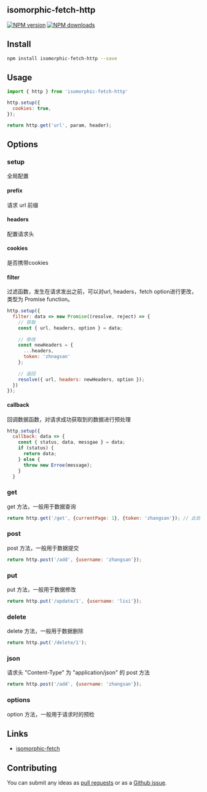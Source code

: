 ## isomorphic-fetch-http

[![NPM version](https://img.shields.io/npm/v/isomorphic-fetch-http.svg?style=flat)](https://npmjs.org/package/isomorphic-http)
[![NPM downloads](http://img.shields.io/npm/dm/isomorphic-fetch-http.svg?style=flat)](https://npmjs.org/package/isomorphic-http)

## Install

```bash
npm install isomorphic-fetch-http --save
```
## Usage
```javascript
import { http } from 'isomorphic-fetch-http'

http.setup({
  cookies: true,
});

return http.get('url', param, header);
```

## Options

### setup

全局配置

  #### prefix
  请求 url 前缀
  
  #### headers

  配置请求头
  
  #### cookies

  是否携带cookies
  
  #### filter

  过滤函数，发生在请求发出之前，可以对url, headers，fetch option进行更改，类型为 Promise function。
  
  ```javascript
  http.setup({
    filter: data => new Promise((resolve, reject) => {
      // 获取
      const { url, headers, option } = data;
      
      // 修改
      const newHeaders = {
        ...headers,
        token: 'zhnagsan'
      };
      
      // 返回
      resolve({ url, headers: newHeaders, option });
    })
  });
  ```
  #### callback

  回调数据函数，对请求成功获取到的数据进行预处理
  
  ```javascript
  http.setup({
    callback: data => {
      const { status, data, messgae } = data;
      if (status) {
        return data;
      } else {
        throw new Erroe(message);
      }
    }
  ```
### get
  get 方法，一般用于数据查询
  ```javascript
  return http.get('/get', {currentPage: 1}, {token: 'zhangsan'}); // 此处的headers优先级最高
  ```

### post
post 方法，一般用于数据提交
  ```javascript
  return http.post('/add', {username: 'zhangsan'});
  ```

### put
put 方法，一般用于数据修改
  ```javascript
  return http.put('/update/1', {username: 'lisi'});
  ```

### delete
delete 方法，一般用于数据删除
  ```javascript
  return http.put('/delete/1');
  ```

### json
请求头 "Content-Type" 为 "application/json" 的 post 方法
  ```javascript
  return http.post('/add', {username: 'zhangsan'});
  ```

### options
option 方法，一般用于请求时的预检
  

## Links

- [isomorphic-fetch](https://github.com/matthew-andrews/isomorphic-fetch)


## Contributing

You can submit any ideas as [pull requests](https://github.com/jindada/isomorphic-fetch-http) or as a [Github issue](https://github.com/jindada/isomorphic-fetch-http/issues).
